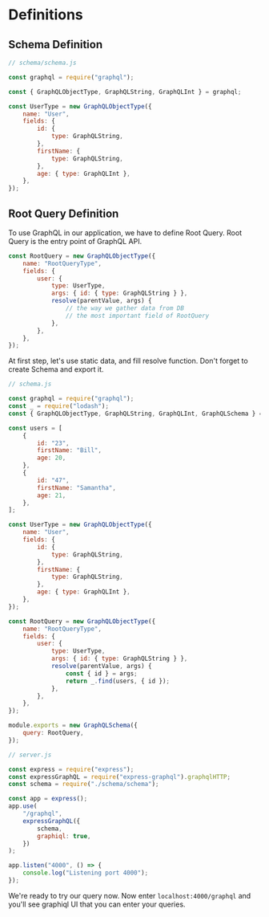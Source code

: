 # Definitions 

## Schema Definition

```js
// schema/schema.js

const graphql = require("graphql");

const { GraphQLObjectType, GraphQLString, GraphQLInt } = graphql;

const UserType = new GraphQLObjectType({
    name: "User",
    fields: {
        id: {
            type: GraphQLString,
        },
        firstName: {
            type: GraphQLString,
        },
        age: { type: GraphQLInt },
    },
});

```

## Root Query Definition

To use GraphQL in our application, we have to define Root Query. Root Query is the entry point of GraphQL API.

```js
const RootQuery = new GraphQLObjectType({
    name: "RootQueryType",
    fields: {
        user: {
            type: UserType,
            args: { id: { type: GraphQLString } },
            resolve(parentValue, args) {
                // the way we gather data from DB
                // the most important field of RootQuery
            },
        },
    },
});
```

At first step, let's use static data, and fill resolve function. Don't forget to create Schema and export it.

```js
// schema.js

const graphql = require("graphql");
const _ = require("lodash");
const { GraphQLObjectType, GraphQLString, GraphQLInt, GraphQLSchema } = graphql;

const users = [
    {
        id: "23",
        firstName: "Bill",
        age: 20,
    },
    {
        id: "47",
        firstName: "Samantha",
        age: 21,
    },
];

const UserType = new GraphQLObjectType({
    name: "User",
    fields: {
        id: {
            type: GraphQLString,
        },
        firstName: {
            type: GraphQLString,
        },
        age: { type: GraphQLInt },
    },
});

const RootQuery = new GraphQLObjectType({
    name: "RootQueryType",
    fields: {
        user: {
            type: UserType,
            args: { id: { type: GraphQLString } },
            resolve(parentValue, args) {
                const { id } = args;
                return _.find(users, { id });
            },
        },
    },
});

module.exports = new GraphQLSchema({
    query: RootQuery,
});

```


```js
// server.js

const express = require("express");
const expressGraphQL = require("express-graphql").graphqlHTTP;
const schema = require("./schema/schema");

const app = express();
app.use(
    "/graphql",
    expressGraphQL({
        schema,
        graphiql: true,
    })
);

app.listen("4000", () => {
    console.log("Listening port 4000");
});

```

We're ready to try our query now. Now enter `localhost:4000/graphql` and you'll see graphiql UI that you can enter your queries.